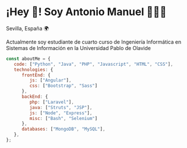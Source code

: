 # ¡Hey 👋! Soy Antonio Manuel 👨🏻‍💻

Sevilla, España 🌍

Actualmente soy estudiante de cuarto curso de Ingeniería Informática en Sistemas de Información en la Universidad Pablo de Olavide

```javascript
const aboutMe = {
   code: ["Python", "Java", "PHP", "Javascript", "HTML", "CSS"],
   technologies: {
      frontEnd: {
         js: ["Angular"],
         css: ["Bootstrap", "Sass"]
      },
      backEnd: {
         php: ["Laravel"],
         java: ["Struts", "JSP"],
         js: ["Node", "Express"],
         misc: ["Bash", "Selenium"]
      },
      databases: ["MongoDB", "MySQL"],
   },
};
```

